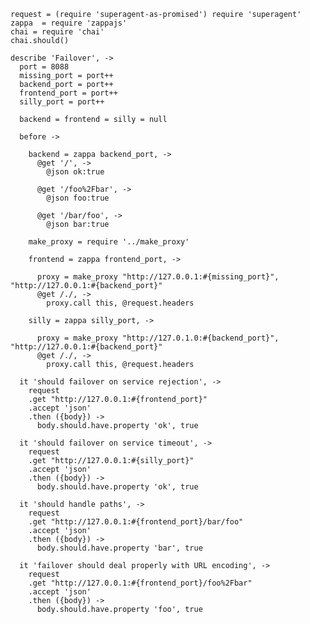     request = (require 'superagent-as-promised') require 'superagent'
    zappa  = require 'zappajs'
    chai = require 'chai'
    chai.should()

    describe 'Failover', ->
      port = 8088
      missing_port = port++
      backend_port = port++
      frontend_port = port++
      silly_port = port++

      backend = frontend = silly = null

      before ->

        backend = zappa backend_port, ->
          @get '/', ->
            @json ok:true

          @get '/foo%2Fbar', ->
            @json foo:true

          @get '/bar/foo', ->
            @json bar:true

        make_proxy = require '../make_proxy'

        frontend = zappa frontend_port, ->

          proxy = make_proxy "http://127.0.0.1:#{missing_port}", "http://127.0.0.1:#{backend_port}"
          @get /./, ->
            proxy.call this, @request.headers

        silly = zappa silly_port, ->

          proxy = make_proxy "http://127.0.1.0:#{backend_port}", "http://127.0.0.1:#{backend_port}"
          @get /./, ->
            proxy.call this, @request.headers

      it 'should failover on service rejection', ->
        request
        .get "http://127.0.0.1:#{frontend_port}"
        .accept 'json'
        .then ({body}) ->
          body.should.have.property 'ok', true

      it 'should failover on service timeout', ->
        request
        .get "http://127.0.0.1:#{silly_port}"
        .accept 'json'
        .then ({body}) ->
          body.should.have.property 'ok', true

      it 'should handle paths', ->
        request
        .get "http://127.0.0.1:#{frontend_port}/bar/foo"
        .accept 'json'
        .then ({body}) ->
          body.should.have.property 'bar', true

      it 'failover should deal properly with URL encoding', ->
        request
        .get "http://127.0.0.1:#{frontend_port}/foo%2Fbar"
        .accept 'json'
        .then ({body}) ->
          body.should.have.property 'foo', true
